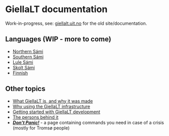 # GiellaLT documentation

Work-in-progress, see: [giellalt.uit.no](https://giellalt.uit.no) for the old site/documentation.

## Languages (WIP - more to come)

* [Northern Sámi](lang-sme/)
* [Southern Sámi](lang-sma/)
* [Lule Sámi](lang-smj/)
* [Skolt Sámi](lang-sms/)
* [Finnish](lang-fin/)

## Other topics

- [What GiellaLT is, and why it was made](infra/WhatIsThis.md)
- [Why using the GiellaLT infrastructure](https://indigenous-langtech.uit.no)
- [Getting started with GiellaLT development](infra/GettingStarted.md)
- [The persons behind it](admin/people.html)
- **_[Don't Panic!](infra/DontPanic.md)_** - a page containing commands you need in case of a crisis (mostly for Tromsø people)
